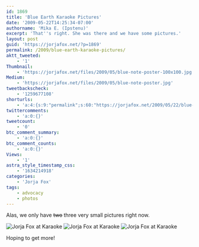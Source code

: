 ```yaml
---
id: 1869
title: 'Blue Earth Karaoke Pictures'
date: '2009-05-22T14:25:34-07:00'
authorname: 'Mika E. (Ipstenu)'
excerpt: 'That''s right. She was there and we have some pictures.'
layout: post
guid: 'https://jorjafox.net/?p=1869'
permalink: /2009/blue-earth-karaoke-pictures/
aktt_tweeted:
    - '1'
Thumbnail:
    - 'https://jorjafox.net/files/2009/05/blue-note-poster-100x100.jpg'
Medium:
    - 'https://jorjafox.net/files/2009/05/blue-note-poster.jpg'
tweetbackscheck:
    - '1259677108'
shorturls:
    - 'a:4:{s:9:"permalink";s:60:"https://jorjafox.net/2009/05/22/blue-earth-karaoke-pictures/";s:7:"tinyurl";s:25:"http://tinyurl.com/lfvczx";s:4:"isgd";s:18:"http://is.gd/536FQ";s:5:"bitly";s:20:"http://bit.ly/7jySKu";}'
twittercomments:
    - 'a:0:{}'
tweetcount:
    - '0'
btc_comment_summary:
    - 'a:0:{}'
btc_comment_counts:
    - 'a:0:{}'
Views:
    - '1'
astra_style_timestamp_css:
    - '1634214918'
categories:
    - 'Jorja Fox'
tags:
    - advocacy
    - photos
---
```


Alas, we only have <del datetime="2009-05-22T20:02:08+00:00">two</del> three very small pictures right now.

<img class="ZenphotoPress_thumb " alt="Jorja Fox at Karaoke" title="Jorja Fox at Karaoke" src="https://jorjafox.net/gallery/cache/pub/advocacy/20090520-bluenote/karaoke-04_200_cw200_ch200_thumb.jpg"  /> <img class="ZenphotoPress_thumb " alt="Jorja Fox at Karaoke" title="Jorja Fox at Karaoke" src="https://jorjafox.net/gallery/cache/pub/advocacy/20090520-bluenote/karaoke-02_200_cw200_ch200_thumb.jpg"  /> <img class="ZenphotoPress_thumb " alt="Jorja Fox at Karaoke" title="Jorja Fox at Karaoke" src="https://jorjafox.net/gallery/cache/pub/advocacy/20090520-bluenote/karaoke-03_200_cw200_ch200_thumb.jpg"  />

Hoping to get more!
